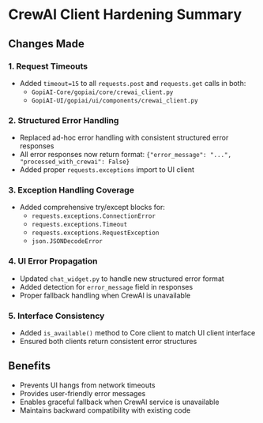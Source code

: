 # CrewAI Client Hardening Summary

## Changes Made

### 1. Request Timeouts
- Added `timeout=15` to all `requests.post` and `requests.get` calls in both:
  - `GopiAI-Core/gopiai/core/crewai_client.py`
  - `GopiAI-UI/gopiai/ui/components/crewai_client.py`

### 2. Structured Error Handling
- Replaced ad-hoc error handling with consistent structured error responses
- All error responses now return format: `{"error_message": "...", "processed_with_crewai": False}`
- Added proper `requests.exceptions` import to UI client

### 3. Exception Handling Coverage
- Added comprehensive try/except blocks for:
  - `requests.exceptions.ConnectionError`
  - `requests.exceptions.Timeout`
  - `requests.exceptions.RequestException`
  - `json.JSONDecodeError`

### 4. UI Error Propagation
- Updated `chat_widget.py` to handle new structured error format
- Added detection for `error_message` field in responses
- Proper fallback handling when CrewAI is unavailable

### 5. Interface Consistency
- Added `is_available()` method to Core client to match UI client interface
- Ensured both clients return consistent error structures

## Benefits
- Prevents UI hangs from network timeouts
- Provides user-friendly error messages
- Enables graceful fallback when CrewAI service is unavailable
- Maintains backward compatibility with existing code
